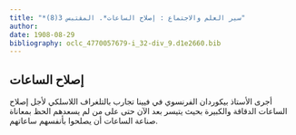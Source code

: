 ```yaml
---
title: "*سير العلم والاجتماع : إصلاح الساعات*. المقتبس 3(8)"
author: 
date: 1908-08-29
bibliography: oclc_4770057679-i_32-div_9.d1e2660.bib
---
```




##  إصلاح الساعات 


 أجرى الأستاذ بيكوردان الفرنسوي في فيينا تجارب بالتلغراف اللاسلكي لأجل إصلاح الساعات الدقاقة والكبيرة بحيث يتيسر بعد الآن حتى على من لم يسعدهم الحظ بمعاناة صناعة الساعات أن يصلحوا بأنفسهم ساعاتهم. 

